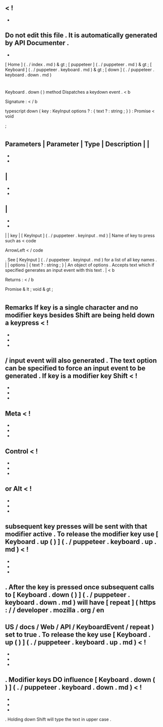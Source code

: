 <
!
-
-
Do
not
edit
this
file
.
It
is
automatically
generated
by
API
Documenter
.
-
-
>
[
Home
]
(
.
/
index
.
md
)
&
gt
;
[
puppeteer
]
(
.
/
puppeteer
.
md
)
&
gt
;
[
Keyboard
]
(
.
/
puppeteer
.
keyboard
.
md
)
&
gt
;
[
down
]
(
.
/
puppeteer
.
keyboard
.
down
.
md
)
#
#
Keyboard
.
down
(
)
method
Dispatches
a
keydown
event
.
<
b
>
Signature
:
<
/
b
>
typescript
down
(
key
:
KeyInput
options
?
:
{
text
?
:
string
;
}
)
:
Promise
<
void
>
;
#
#
Parameters
|
Parameter
|
Type
|
Description
|
|
-
-
-
|
-
-
-
|
-
-
-
|
|
key
|
[
KeyInput
]
(
.
/
puppeteer
.
keyinput
.
md
)
|
Name
of
key
to
press
such
as
<
code
>
ArrowLeft
<
/
code
>
.
See
[
KeyInput
]
(
.
/
puppeteer
.
keyinput
.
md
)
for
a
list
of
all
key
names
.
|
|
options
|
{
text
?
:
string
;
}
|
An
object
of
options
.
Accepts
text
which
if
specified
generates
an
input
event
with
this
text
.
|
<
b
>
Returns
:
<
/
b
>
Promise
&
lt
;
void
&
gt
;
#
#
Remarks
If
key
is
a
single
character
and
no
modifier
keys
besides
Shift
are
being
held
down
a
keypress
<
!
-
-
-
-
>
/
input
event
will
also
generated
.
The
text
option
can
be
specified
to
force
an
input
event
to
be
generated
.
If
key
is
a
modifier
key
Shift
<
!
-
-
-
-
>
Meta
<
!
-
-
-
-
>
Control
<
!
-
-
-
-
>
or
Alt
<
!
-
-
-
-
>
subsequent
key
presses
will
be
sent
with
that
modifier
active
.
To
release
the
modifier
key
use
[
Keyboard
.
up
(
)
]
(
.
/
puppeteer
.
keyboard
.
up
.
md
)
<
!
-
-
-
-
>
.
After
the
key
is
pressed
once
subsequent
calls
to
[
Keyboard
.
down
(
)
]
(
.
/
puppeteer
.
keyboard
.
down
.
md
)
will
have
[
repeat
]
(
https
:
/
/
developer
.
mozilla
.
org
/
en
-
US
/
docs
/
Web
/
API
/
KeyboardEvent
/
repeat
)
set
to
true
.
To
release
the
key
use
[
Keyboard
.
up
(
)
]
(
.
/
puppeteer
.
keyboard
.
up
.
md
)
<
!
-
-
-
-
>
.
Modifier
keys
DO
influence
[
Keyboard
.
down
(
)
]
(
.
/
puppeteer
.
keyboard
.
down
.
md
)
<
!
-
-
-
-
>
.
Holding
down
Shift
will
type
the
text
in
upper
case
.
